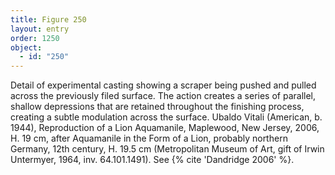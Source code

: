 ```yaml
---
title: Figure 250
layout: entry
order: 1250
object:
  - id: "250"
---
```


Detail of experimental casting showing a scraper being pushed and pulled across the previously filed surface. The action creates a series of parallel, shallow depressions that are retained throughout the finishing process, creating a subtle modulation across the surface. Ubaldo Vitali (American, b. 1944), Reproduction of a Lion Aquamanile, Maplewood, New Jersey, 2006, H. 19 cm, after Aquamanile in the Form of a Lion, probably northern Germany, 12th century, H. 19.5 cm (Metropolitan Museum of Art, gift of Irwin Untermyer, 1964, inv. 64.101.1491). See {% cite 'Dandridge 2006' %}.
